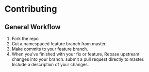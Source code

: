 # Contributing

## General Workflow

1. Fork the repo
1. Cut a namespaced feature branch from master
1. Make commits to your feature branch.
1. When you've finished with your fix or feature, Rebase upstream changes into your branch. submit a pull request directly to master. Include a description of your changes.
